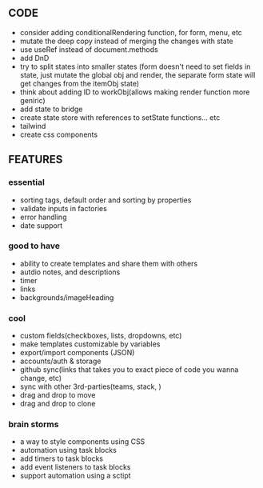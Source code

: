 ## CODE

-   consider adding conditionalRendering function, for form, menu, etc
-   mutate the deep copy instead of merging the changes with state
-   use useRef instead of document.methods
-   add DnD
-   try to split states into smaller states (form doesn't need to set fields in state, just mutate the global obj and render, the separate form state will get changes from the itemObj state)
-   think about adding ID to workObj(allows making render function more geniric)
-   add state to bridge
-   create state store with references to setState functions... etc
-   tailwind
-   create css components

## FEATURES

### essential

-   sorting tags, default order and sorting by properties
-   validate inputs in factories
-   error handling
-   date support

### good to have

-   ability to create templates and share them with others
-   autdio notes, and descriptions
-   timer
-   links
-   backgrounds/imageHeading

### cool

-   custom fields(checkboxes, lists, dropdowns, etc)
-   make templates customizable by variables
-   export/import components (JSON)
-   accounts/auth & storage
-   github sync(links that takes you to exact piece of code you wanna change, etc)
-   sync with other 3rd-parties(teams, stack, )
-   drag and drop to move
-   drag and drop to clone

### brain storms

-   a way to style components using CSS
-   automation using task blocks
-   add timers to task blocks
-   add event listeners to task blocks
-   support automation using a sctipt
